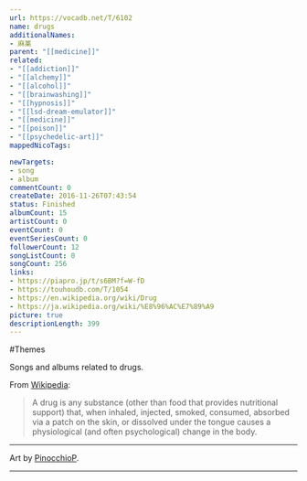 ```yaml
---
url: https://vocadb.net/T/6102
name: drugs
additionalNames: 
- 麻薬
parent: "[[medicine]]"
related:
- "[[addiction]]"
- "[[alchemy]]"
- "[[alcohol]]"
- "[[brainwashing]]"
- "[[hypnosis]]"
- "[[lsd-dream-emulator]]"
- "[[medicine]]"
- "[[poison]]"
- "[[psychedelic-art]]"
mappedNicoTags:

newTargets:
- song
- album
commentCount: 0
createDate: 2016-11-26T07:43:54
status: Finished
albumCount: 15
artistCount: 0
eventCount: 0
eventSeriesCount: 0
followerCount: 12
songListCount: 0
songCount: 256
links: 
- https://piapro.jp/t/s6BM?f=W-fD
- https://touhoudb.com/T/1054
- https://en.wikipedia.org/wiki/Drug
- https://ja.wikipedia.org/wiki/%E8%96%AC%E7%89%A9
picture: true
descriptionLength: 399
---
```


#Themes

Songs and albums related to drugs.

From [Wikipedia](https://en.wikipedia.org/wiki/Drug):
>A drug is any substance (other than food that provides nutritional support) that, when inhaled, injected, smoked, consumed, absorbed via a patch on the skin, or dissolved under the tongue causes a physiological (and often psychological) change in the body.

---
Art by [PinocchioP](https://vocadb.net/Ar/28).

---

